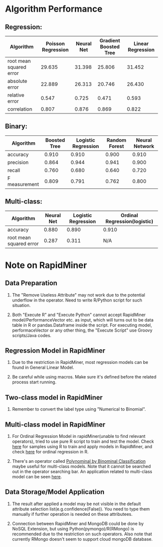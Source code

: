 # Algorithm Performance

## Regression:


Algorithm | Poisson Regression | Neural Net | Gradient Boosted Tree | Linear Regression
 --- | --- | --- | --- | ---
root mean squared error | 29.635 | 31.398 | 25.806 | 31.452
absolute error | 22.889 | 26.313 | 20.746 | 26.430
relative error | 0.547 | 0.725 | 0.471 | 0.593
correlation | 0.807 | 0.876 | 0.869 | 0.822

## Binary:
Algorithm | Boosted Tree | Logistic Regression | Random Forest | Neural Network
 --- | --- | --- | --- | ---
accuracy | 0.910 | 0.910 | 0.900 | 0.910
precision | 0.864 | 0.944 | 0.941 | 0.900
recall | 0.760 | 0.680 | 0.640 | 0.720
F measurement | 0.809 | 0.791 | 0.762 | 0.800

## Multi-class:
Algorithm | Neural Net | Logistic Regression | Ordinal Regression(logistic)
 --- | --- | --- | ---
accuracy | 0.880 | 0.890 | 0.910
root mean squared error | 0.287 | 0.311 | N/A


# Note on RapidMiner

## Data Preparation

1. The "Remove Useless Attribute" may not work due to the potential underflow in the operator. Need to write R/Python script for 
such situation.

2. Both "Execute R" and "Execute Python" cannot accept RapidMiner model/PerformanceVector etc. as input, which will turns out to be 
data table in R or pandas.Dataframe inside the script. For executing model, performaceVector or any other thing, the "Execute Script" use Groovy scripts/Java codes.

## Regression Model in RapidMiner

1. Due to the restriction in RapidMiner, most regression models can be found in General Linear Model.

2. Be careful while using macros. Make sure it's defined before the related process start running.

## Two-class model in RapidMiner

1. Remember to convert the label type using "Numerical to Binomial".

## Multi-class model in RapidMiner

1. For Ordinal Regression Model in rapidMiner(unable to find relevant operators), tried to use pure R script to train and test the model. 
Check [here](http://community.rapidminer.com/t5/RapidMiner-Studio/Is-is-possible-to-see-the-output-from-an-R-model-in-Rapidminer/td-p/24472) for samples using R to train and apply models in RapidMiner, and check [here](http://www.uni-kiel.de/psychologie/rexrepos/posts/regressionOrdinal.html) for ordinal regression in R.

2. There's an operator called [Polynominal by Binominal Classification](http://docs.rapidminer.com/studio/operators/modeling/predictive/ensembles/polynomial_by_binomial_classification.html) maybe useful for multi-class models. Note that it cannot be searched out in the operator searching bar. An application related to multi-class model can be seen [here](http://community.rapidminer.com/t5/RapidMiner-Studio/Multi-Class-Labels/td-p/26572).

## Data Storage/Model Application

1. The result after applied a model may be not visible in the default attribute selection list(e.g.confidence(False)).
You need to type them manually if further operation is needed on these attributees.

2. Connection between RapidMiner and MongoDB could be done by NoSQL Extension, but using Python(pymongo)/R(RMongo) is recommended due
to the restriction on such operators. Also note that currently RMongo doesn't seem to support cloud mongoDB database.

